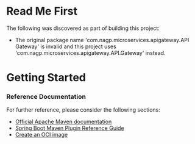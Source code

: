 # Read Me First
The following was discovered as part of building this project:

* The original package name 'com.nagp.microservices.apigateway.API Gateway' is invalid and this project uses 'com.nagp.microservices.apigateway.API.Gateway' instead.

# Getting Started

### Reference Documentation
For further reference, please consider the following sections:

* [Official Apache Maven documentation](https://maven.apache.org/guides/index.html)
* [Spring Boot Maven Plugin Reference Guide](https://docs.spring.io/spring-boot/docs/2.7.9/maven-plugin/reference/html/)
* [Create an OCI image](https://docs.spring.io/spring-boot/docs/2.7.9/maven-plugin/reference/html/#build-image)

